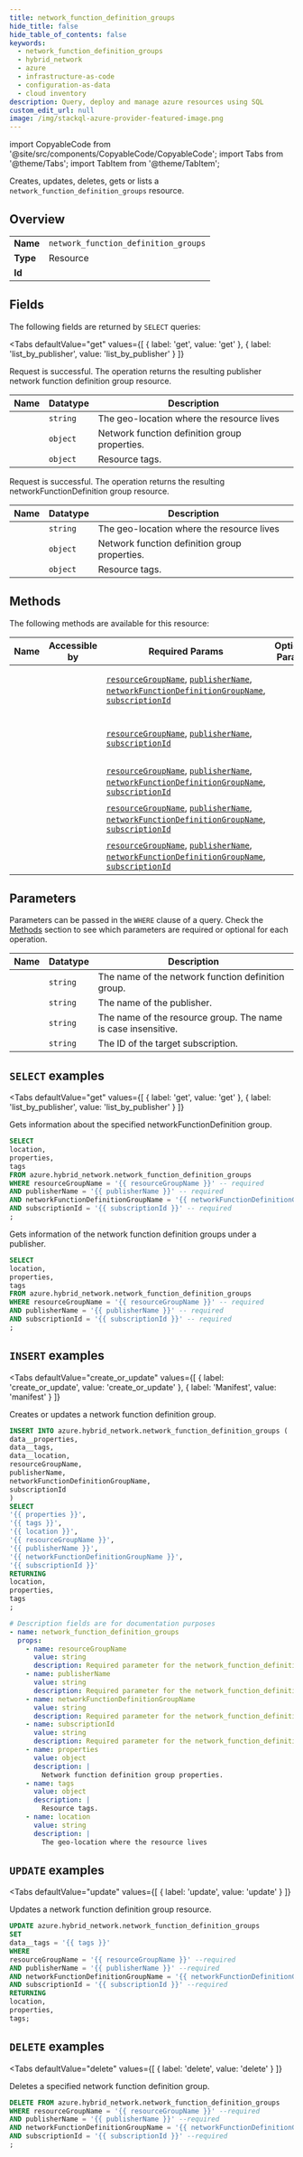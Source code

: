 ```yaml
--- 
title: network_function_definition_groups
hide_title: false
hide_table_of_contents: false
keywords:
  - network_function_definition_groups
  - hybrid_network
  - azure
  - infrastructure-as-code
  - configuration-as-data
  - cloud inventory
description: Query, deploy and manage azure resources using SQL
custom_edit_url: null
image: /img/stackql-azure-provider-featured-image.png
---
```


import CopyableCode from '@site/src/components/CopyableCode/CopyableCode';
import Tabs from '@theme/Tabs';
import TabItem from '@theme/TabItem';

Creates, updates, deletes, gets or lists a <code>network_function_definition_groups</code> resource.

## Overview
<table><tbody>
<tr><td><b>Name</b></td><td><code>network_function_definition_groups</code></td></tr>
<tr><td><b>Type</b></td><td>Resource</td></tr>
<tr><td><b>Id</b></td><td><CopyableCode code="azure.hybrid_network.network_function_definition_groups" /></td></tr>
</tbody></table>

## Fields

The following fields are returned by `SELECT` queries:

<Tabs
    defaultValue="get"
    values={[
        { label: 'get', value: 'get' },
        { label: 'list_by_publisher', value: 'list_by_publisher' }
    ]}
>
<TabItem value="get">

Request is successful. The operation returns the resulting publisher network function definition group resource.

<table>
<thead>
    <tr>
    <th>Name</th>
    <th>Datatype</th>
    <th>Description</th>
    </tr>
</thead>
<tbody>
<tr>
    <td><CopyableCode code="location" /></td>
    <td><code>string</code></td>
    <td>The geo-location where the resource lives</td>
</tr>
<tr>
    <td><CopyableCode code="properties" /></td>
    <td><code>object</code></td>
    <td>Network function definition group properties.</td>
</tr>
<tr>
    <td><CopyableCode code="tags" /></td>
    <td><code>object</code></td>
    <td>Resource tags.</td>
</tr>
</tbody>
</table>
</TabItem>
<TabItem value="list_by_publisher">

Request is successful. The operation returns the resulting networkFunctionDefinition group resource.

<table>
<thead>
    <tr>
    <th>Name</th>
    <th>Datatype</th>
    <th>Description</th>
    </tr>
</thead>
<tbody>
<tr>
    <td><CopyableCode code="location" /></td>
    <td><code>string</code></td>
    <td>The geo-location where the resource lives</td>
</tr>
<tr>
    <td><CopyableCode code="properties" /></td>
    <td><code>object</code></td>
    <td>Network function definition group properties.</td>
</tr>
<tr>
    <td><CopyableCode code="tags" /></td>
    <td><code>object</code></td>
    <td>Resource tags.</td>
</tr>
</tbody>
</table>
</TabItem>
</Tabs>

## Methods

The following methods are available for this resource:

<table>
<thead>
    <tr>
    <th>Name</th>
    <th>Accessible by</th>
    <th>Required Params</th>
    <th>Optional Params</th>
    <th>Description</th>
    </tr>
</thead>
<tbody>
<tr>
    <td><a href="#get"><CopyableCode code="get" /></a></td>
    <td><CopyableCode code="select" /></td>
    <td><a href="#parameter-resourceGroupName"><code>resourceGroupName</code></a>, <a href="#parameter-publisherName"><code>publisherName</code></a>, <a href="#parameter-networkFunctionDefinitionGroupName"><code>networkFunctionDefinitionGroupName</code></a>, <a href="#parameter-subscriptionId"><code>subscriptionId</code></a></td>
    <td></td>
    <td>Gets information about the specified networkFunctionDefinition group.</td>
</tr>
<tr>
    <td><a href="#list_by_publisher"><CopyableCode code="list_by_publisher" /></a></td>
    <td><CopyableCode code="select" /></td>
    <td><a href="#parameter-resourceGroupName"><code>resourceGroupName</code></a>, <a href="#parameter-publisherName"><code>publisherName</code></a>, <a href="#parameter-subscriptionId"><code>subscriptionId</code></a></td>
    <td></td>
    <td>Gets information of the network function definition groups under a publisher.</td>
</tr>
<tr>
    <td><a href="#create_or_update"><CopyableCode code="create_or_update" /></a></td>
    <td><CopyableCode code="insert" /></td>
    <td><a href="#parameter-resourceGroupName"><code>resourceGroupName</code></a>, <a href="#parameter-publisherName"><code>publisherName</code></a>, <a href="#parameter-networkFunctionDefinitionGroupName"><code>networkFunctionDefinitionGroupName</code></a>, <a href="#parameter-subscriptionId"><code>subscriptionId</code></a></td>
    <td></td>
    <td>Creates or updates a network function definition group.</td>
</tr>
<tr>
    <td><a href="#update"><CopyableCode code="update" /></a></td>
    <td><CopyableCode code="update" /></td>
    <td><a href="#parameter-resourceGroupName"><code>resourceGroupName</code></a>, <a href="#parameter-publisherName"><code>publisherName</code></a>, <a href="#parameter-networkFunctionDefinitionGroupName"><code>networkFunctionDefinitionGroupName</code></a>, <a href="#parameter-subscriptionId"><code>subscriptionId</code></a></td>
    <td></td>
    <td>Updates a network function definition group resource.</td>
</tr>
<tr>
    <td><a href="#delete"><CopyableCode code="delete" /></a></td>
    <td><CopyableCode code="delete" /></td>
    <td><a href="#parameter-resourceGroupName"><code>resourceGroupName</code></a>, <a href="#parameter-publisherName"><code>publisherName</code></a>, <a href="#parameter-networkFunctionDefinitionGroupName"><code>networkFunctionDefinitionGroupName</code></a>, <a href="#parameter-subscriptionId"><code>subscriptionId</code></a></td>
    <td></td>
    <td>Deletes a specified network function definition group.</td>
</tr>
</tbody>
</table>

## Parameters

Parameters can be passed in the `WHERE` clause of a query. Check the [Methods](#methods) section to see which parameters are required or optional for each operation.

<table>
<thead>
    <tr>
    <th>Name</th>
    <th>Datatype</th>
    <th>Description</th>
    </tr>
</thead>
<tbody>
<tr id="parameter-networkFunctionDefinitionGroupName">
    <td><CopyableCode code="networkFunctionDefinitionGroupName" /></td>
    <td><code>string</code></td>
    <td>The name of the network function definition group.</td>
</tr>
<tr id="parameter-publisherName">
    <td><CopyableCode code="publisherName" /></td>
    <td><code>string</code></td>
    <td>The name of the publisher.</td>
</tr>
<tr id="parameter-resourceGroupName">
    <td><CopyableCode code="resourceGroupName" /></td>
    <td><code>string</code></td>
    <td>The name of the resource group. The name is case insensitive.</td>
</tr>
<tr id="parameter-subscriptionId">
    <td><CopyableCode code="subscriptionId" /></td>
    <td><code>string</code></td>
    <td>The ID of the target subscription.</td>
</tr>
</tbody>
</table>

## `SELECT` examples

<Tabs
    defaultValue="get"
    values={[
        { label: 'get', value: 'get' },
        { label: 'list_by_publisher', value: 'list_by_publisher' }
    ]}
>
<TabItem value="get">

Gets information about the specified networkFunctionDefinition group.

```sql
SELECT
location,
properties,
tags
FROM azure.hybrid_network.network_function_definition_groups
WHERE resourceGroupName = '{{ resourceGroupName }}' -- required
AND publisherName = '{{ publisherName }}' -- required
AND networkFunctionDefinitionGroupName = '{{ networkFunctionDefinitionGroupName }}' -- required
AND subscriptionId = '{{ subscriptionId }}' -- required
;
```
</TabItem>
<TabItem value="list_by_publisher">

Gets information of the network function definition groups under a publisher.

```sql
SELECT
location,
properties,
tags
FROM azure.hybrid_network.network_function_definition_groups
WHERE resourceGroupName = '{{ resourceGroupName }}' -- required
AND publisherName = '{{ publisherName }}' -- required
AND subscriptionId = '{{ subscriptionId }}' -- required
;
```
</TabItem>
</Tabs>


## `INSERT` examples

<Tabs
    defaultValue="create_or_update"
    values={[
        { label: 'create_or_update', value: 'create_or_update' },
        { label: 'Manifest', value: 'manifest' }
    ]}
>
<TabItem value="create_or_update">

Creates or updates a network function definition group.

```sql
INSERT INTO azure.hybrid_network.network_function_definition_groups (
data__properties,
data__tags,
data__location,
resourceGroupName,
publisherName,
networkFunctionDefinitionGroupName,
subscriptionId
)
SELECT 
'{{ properties }}',
'{{ tags }}',
'{{ location }}',
'{{ resourceGroupName }}',
'{{ publisherName }}',
'{{ networkFunctionDefinitionGroupName }}',
'{{ subscriptionId }}'
RETURNING
location,
properties,
tags
;
```
</TabItem>
<TabItem value="manifest">

```yaml
# Description fields are for documentation purposes
- name: network_function_definition_groups
  props:
    - name: resourceGroupName
      value: string
      description: Required parameter for the network_function_definition_groups resource.
    - name: publisherName
      value: string
      description: Required parameter for the network_function_definition_groups resource.
    - name: networkFunctionDefinitionGroupName
      value: string
      description: Required parameter for the network_function_definition_groups resource.
    - name: subscriptionId
      value: string
      description: Required parameter for the network_function_definition_groups resource.
    - name: properties
      value: object
      description: |
        Network function definition group properties.
    - name: tags
      value: object
      description: |
        Resource tags.
    - name: location
      value: string
      description: |
        The geo-location where the resource lives
```
</TabItem>
</Tabs>


## `UPDATE` examples

<Tabs
    defaultValue="update"
    values={[
        { label: 'update', value: 'update' }
    ]}
>
<TabItem value="update">

Updates a network function definition group resource.

```sql
UPDATE azure.hybrid_network.network_function_definition_groups
SET 
data__tags = '{{ tags }}'
WHERE 
resourceGroupName = '{{ resourceGroupName }}' --required
AND publisherName = '{{ publisherName }}' --required
AND networkFunctionDefinitionGroupName = '{{ networkFunctionDefinitionGroupName }}' --required
AND subscriptionId = '{{ subscriptionId }}' --required
RETURNING
location,
properties,
tags;
```
</TabItem>
</Tabs>


## `DELETE` examples

<Tabs
    defaultValue="delete"
    values={[
        { label: 'delete', value: 'delete' }
    ]}
>
<TabItem value="delete">

Deletes a specified network function definition group.

```sql
DELETE FROM azure.hybrid_network.network_function_definition_groups
WHERE resourceGroupName = '{{ resourceGroupName }}' --required
AND publisherName = '{{ publisherName }}' --required
AND networkFunctionDefinitionGroupName = '{{ networkFunctionDefinitionGroupName }}' --required
AND subscriptionId = '{{ subscriptionId }}' --required
;
```
</TabItem>
</Tabs>
